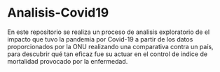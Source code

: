 # Analisis-Covid19
En este repositorio se realiza un proceso de analisis exploratorio de el impacto que tuvo la pandemia por Covid-19 a partir de los datos proporcionados por la ONU realizando una comparativa contra un país, para descubrir qué tan eficaz fue su actuar en el control de indice de mortalidad provocado por la enfermedad.
